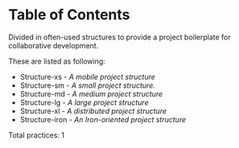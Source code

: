 # Table of Contents
Divided in often-used structures to provide a project boilerplate for collaborative development.

These are listed as following:

* Structure-xs - *A mobile project structure <unfinished>*
* Structure-sm - *A small project structure.*
* Structure-md - *A medium project structure <unfinished>*
* Structure-lg - *A large project structure <unfinished>*
* Structure-xl - *A distributed project structure <unfinished>*
* Structure-iron - *An Iron-oriented project structure <unfinished>*

Total practices: 1
